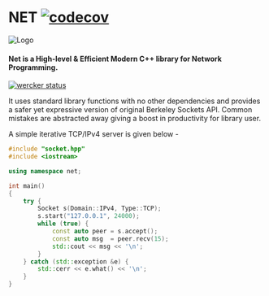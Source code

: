 # NET [![codecov](https://codecov.io/gh/c10k/net/branch/master/graph/badge.svg)](https://codecov.io/gh/c10k/net)

![Logo](https://cloud.githubusercontent.com/assets/7630575/23608808/1e1de904-0291-11e7-8c6a-003f7a29e59c.png)

#### Net is a High-level & Efficient Modern C++ library for Network Programming.

[![wercker status](https://app.wercker.com/status/945fa8542bfa8066980fc234e4e91aee/m/ "wercker status")](https://app.wercker.com/project/byKey/945fa8542bfa8066980fc234e4e91aee)

It uses standard library functions with no other dependencies and provides a safer yet expressive version of original Berkeley Sockets API. Common mistakes are abstracted away giving a boost in productivity for library user.

A simple iterative TCP/IPv4 server is given below -

```cpp
#include "socket.hpp"
#include <iostream>

using namespace net;

int main()
{
    try {
        Socket s(Domain::IPv4, Type::TCP);
        s.start("127.0.0.1", 24000);
        while (true) {
            const auto peer = s.accept();
            const auto msg  = peer.recv(15);
            std::cout << msg << '\n';
        }
    } catch (std::exception &e) {
        std::cerr << e.what() << '\n';
    }
}
```

